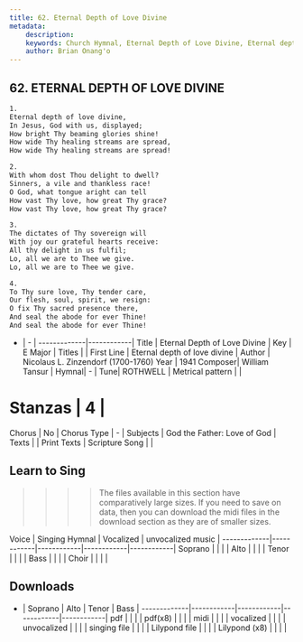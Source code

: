 ```yaml
---
title: 62. Eternal Depth of Love Divine
metadata:
    description: 
    keywords: Church Hymnal, Eternal Depth of Love Divine, Eternal depth of love divine, 
    author: Brian Onang'o
---
```



## 62. ETERNAL DEPTH OF LOVE DIVINE

```txt
1.
Eternal depth of love divine, 
In Jesus, God with us, displayed; 
How bright Thy beaming glories shine! 
How wide Thy healing streams are spread, 
How wide Thy healing streams are spread! 

2.
With whom dost Thou delight to dwell? 
Sinners, a vile and thankless race! 
O God, what tongue aright can tell 
How vast Thy love, how great Thy grace? 
How vast Thy love, how great Thy grace? 

3.
The dictates of Thy sovereign will 
With joy our grateful hearts receive: 
All thy delight in us fulfil; 
Lo, all we are to Thee we give. 
Lo, all we are to Thee we give. 

4.
To Thy sure love, Thy tender care, 
Our flesh, soul, spirit, we resign: 
O fix Thy sacred presence there, 
And seal the abode for ever Thine! 
And seal the abode for ever Thine!

```

- |   -  |
-------------|------------|
Title | Eternal Depth of Love Divine |
Key | E Major |
Titles |  |
First Line | Eternal depth of love divine |
Author | Nicolaus L. Zinzendorf (1700-1760)
Year | 1941
Composer| William Tansur |
Hymnal|  - |
Tune| ROTHWELL |
Metrical pattern | |
# Stanzas | 4 |
Chorus | No |
Chorus Type | - |
Subjects | God the Father: Love of God |
Texts |  |
Print Texts | 
Scripture Song |  |
  
## Learn to Sing

>>>> The files available in this section have comparatively large sizes. If you need to save on data, then you can download the midi files in the download section as they are of smaller sizes.

Voice |  Singing Hymnal | Vocalized | unvocalized music |
-------------|------------|------------|------------|------------|
Soprano | | | |
Alto | | | |
Tenor | | | |
Bass | | | |
Choir | | | |

## Downloads

- |  Soprano | Alto | Tenor | Bass |
-------------|------------|------------|------------|------------|
pdf | | | |
pdf(x8) | | | |
midi | | | |
vocalized | | | |
unvocalized | | | |
singing file | | | |
Lilypond file | | | |
Lilypond (x8) | | | |
  